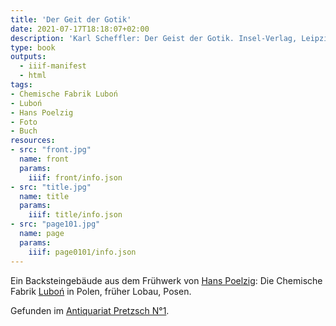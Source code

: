 ```yaml
---
title: 'Der Geit der Gotik'
date: 2021-07-17T18:18:07+02:00
description: 'Karl Scheffler: Der Geist der Gotik. Insel-Verlag, Leipzig 1925. <a class="worldcat" href="http://www.worldcat.org/oclc/254192285">&nbsp;</a>'
type: book
outputs:
  - iiif-manifest
  - html
tags:
- Chemische Fabrik Luboń
- Luboń
- Hans Poelzig
- Foto
- Buch
resources:
- src: "front.jpg"
  name: front
  params:
    iiif: front/info.json
- src: "title.jpg"
  name: title
  params:
    iiif: title/info.json
- src: "page101.jpg"
  name: page
  params:
    iiif: page0101/info.json
---
```


Ein Backsteingebäude aus dem Frühwerk von [Hans Poelzig](/tags/Hans-Poelzig): Die Chemische Fabrik [Luboń](https://de.wikipedia.org/wiki/Lubo%C5%84) in Polen, früher Lobau, Posen.

<!--more-->
<div class="source">Gefunden im <a href="https://antiquariat-pretzsch.de/">Antiquariat Pretzsch N°1</a>.</div>
